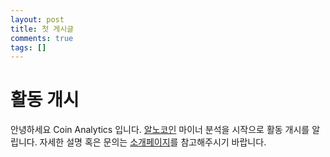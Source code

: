```yaml
---
layout: post
title: 첫 게시글
comments: true
tags: []
---
```


# 활동 개시
안녕하세요 Coin Analytics 입니다. [알노코인](https://rnocoin.com) 마이너 분석을 시작으로 활동 개시를 알립니다. 자세한 설명 혹은 문의는 [소개페이지](/about/)를 참고해주시기 바랍니다.
